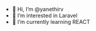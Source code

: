 - 👋 Hi, I’m @yanethirv
- 👀 I’m interested in Laravel
- 🌱 I’m currently learning REACT

<!---
yanethirv/yanethirv is a ✨ special ✨ repository because its `README.md` (this file) appears on your GitHub profile.
You can click the Preview link to take a look at your changes.
--->
